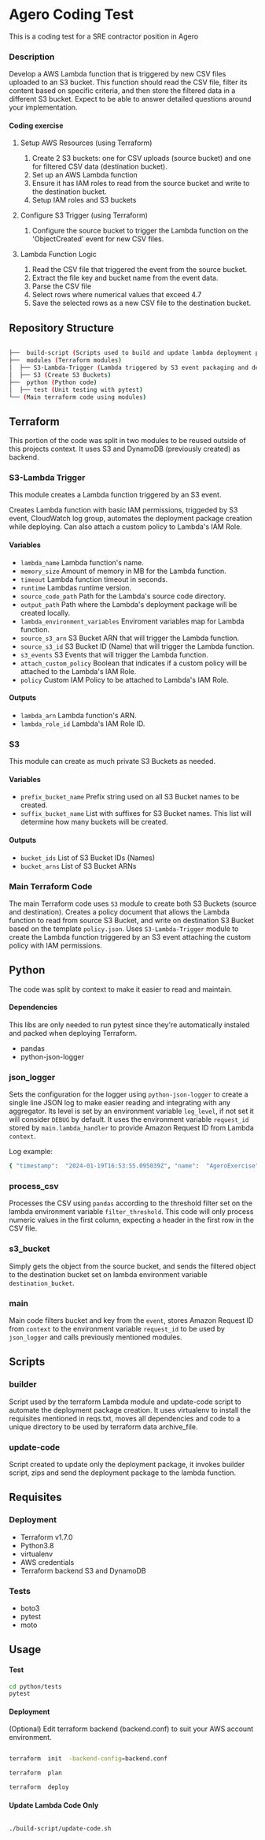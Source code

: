 # Agero Coding Test

This is a coding test for a SRE contractor position in Agero

### Description

Develop a AWS Lambda function that is triggered by new CSV files uploaded to an S3 bucket. This function should read the CSV file, filter its content based on specific criteria, and then store the filtered data in a different S3 bucket. Expect to be able to answer detailed questions around your implementation.

#### Coding exercise

1. Setup AWS Resources (using Terraform)
	1. Create 2 S3 buckets: one for CSV uploads (source bucket) and one for filtered CSV data (destination bucket).
	2. Set up an AWS Lambda function
	3. Ensure it has IAM roles to read from the source bucket and write to the destination bucket.
	4. Setup IAM roles and S3 buckets

2. Configure S3 Trigger (using Terraform)
	1. Configure the source bucket to trigger the Lambda function on the 'ObjectCreated' event for new CSV files.

3. Lambda Function Logic
	1. Read the CSV file that triggered the event from the source bucket.
	2. Extract the file key and bucket name from the event data.
	3. Parse the CSV file
	4. Select rows where numerical values that exceed 4.7
	5. Save the selected rows as a new CSV file to the destination bucket.

## Repository Structure

```bash

├──  build-script (Scripts used to build and update lambda deployment packages)
├──  modules (Terraform modules)
│  ├── S3-Lambda-Trigger (Lambda triggered by S3 event packaging and deployment)
│  ├── S3 (Create S3 Buckets)
├──  python (Python code)
│  ├── test (Unit testing with pytest)
└── (Main terraform code using modules)

```

## Terraform

This portion of the code was split in two modules to be reused outside of this projects context.
It uses S3 and DynamoDB (previously created) as backend.

### S3-Lambda Trigger

This module creates a Lambda function triggered by an S3 event.

Creates Lambda function with basic IAM permissions, triggeded by S3 event, CloudWatch log group, automates the deployment package creation while deploying.
Can also attach a custom policy to Lambda's IAM Role.

#### Variables

- `lambda_name` Lambda function's name.
- `memory_size` Amount of memory in MB for the Lambda function.
- `timeout` Lambda function timeout in seconds.
- `runtime` Lambdas runtime version.
- `source_code_path` Path for the Lambda's source code directory.
- `output_path` Path where the Lambda's deployment package will be created locally.
- `lambda_environment_variables` Enviroment variables map for Lambda function.
- `source_s3_arn` S3 Bucket ARN that will trigger the Lambda function.
- `source_s3_id` S3 Bucket ID (Name) that will trigger the Lambda function.
- `s3_events` S3 Events that will trigger the Lambda function.
- `attach_custom_policy` Boolean that indicates if a custom policy will be attached to the Lambda's IAM Role.
- `policy` Custom IAM Policy to be attached to Lambda's IAM Role.

#### Outputs

- `lambda_arn` Lambda function's ARN.
- `lambda_role_id` Lambda's IAM Role ID.

### S3

This module can create as much private S3 Buckets as needed.

#### Variables
- `prefix_bucket_name` Prefix string used on all S3 Bucket names to be created.
- `suffix_bucket_name` List with suffixes for S3 Bucket names. This list will determine how many buckets will be created.

#### Outputs
- `bucket_ids` List of S3 Bucket IDs (Names)
- `bucket_arns` List of S3 Bucket ARNs

### Main Terraform Code

The main Terraform code uses `S3` module to create both S3 Buckets (source and destination).
Creates a policy document that allows the Lambda function to read from source S3 Bucket, and write on destination S3 Bucket based on the template `policy.json`.
Uses `S3-Lambda-Trigger` module to create the Lambda function triggered by an S3 event attaching the custom policy with IAM permissions.

## Python

The code was split by context to make it easier to read and maintain.

#### Dependencies

This libs are only needed to run pytest since they're automatically instaled and packed when deploying Terraform.

- pandas
- python-json-logger

### json_logger

Sets the configuration for the logger using `python-json-logger` to create a single line JSON log to make easier reading and integrating with any aggregator. Its level is set by an environment variable `log_level`, if not set it will consider `DEBUG` by default. It uses the environment variable `request_id` stored by `main.lambda_handler` to provide Amazon Request ID from Lambda `context`.

Log example:
```bash
{ "timestamp":  "2024-01-19T16:53:55.095039Z", "name":  "AgeroExercise", "level":  "INFO", "message":  "Starting Lambda", "funcName":  "lambda_handler", "request_id":  "4db49312-622f-4f77-9c67-6ef1d6fd788b" }
```

### process_csv

Processes the CSV using `pandas` according to the threshold filter set on the lambda environment variable `filter_threshold`. This code will only process numeric values in the first column, expecting a header in the first row in the CSV file.

### s3_bucket

Simply gets the object from the source bucket, and sends the filtered object to the destination bucket set on lambda environment variable `destination_bucket`.

### main

Main code filters bucket and key from the `event`, stores Amazon Request ID from `context` to the environment variable `request_id` to be used by `json_logger` and calls previously mentioned modules.

## Scripts

### builder

Script used by the terraform Lambda module and update-code script to automate the deployment package creation. It uses virtualenv to install the requisites mentioned in reqs.txt, moves all dependencies and code to a unique directory to be used by terraform data archive_file.

### update-code

Script created to update only the deployment package, it invokes builder script, zips and send the deployment package to the lambda function.

## Requisites

### Deployment

- Terraform v1.7.0
- Python3.8
- virtualenv
- AWS credentials
- Terraform backend S3 and DynamoDB

### Tests 
- boto3
- pytest
- moto

## Usage

#### Test

```bash
cd python/tests
pytest
```


#### Deployment

(Optional) Edit terraform backend (backend.conf) to suit your AWS account environment.

```bash

terraform  init  -backend-config=backend.conf

terraform  plan

terraform  deploy

```

#### Update Lambda Code Only

```bash

./build-script/update-code.sh

```